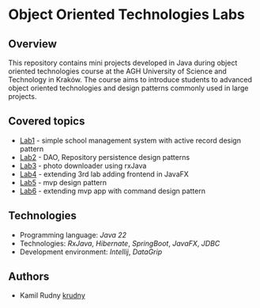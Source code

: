 # Object Oriented Technologies Labs

## Overview

This repository contains mini projects developed in Java during object oriented technologies course at the AGH University of Science and Technology in Kraków. 
The course aims to introduce students to advanced object oriented technologies and design patterns commonly used in large projects. 

## Covered topics

- [Lab1](https://github.com/krudny/Object-oriented-technologies-lab/tree/main/Lab1-active-record) - simple school management system with active record design pattern
- [Lab2](https://github.com/krudny/Object-oriented-technologies-lab/tree/main/Lab2-orm-repository) - DAO, Repository persistence design patterns
- [Lab3](https://github.com/krudny/Object-oriented-technologies-lab/tree/main/Lab3-reactive-java) - photo downloader using rxJava
- [Lab4](https://github.com/krudny/Object-oriented-technologies-lab/tree/main/Lab4-gui-gallery) - extending 3rd lab adding frontend in JavaFX
- [Lab5](https://github.com/krudny/Object-oriented-technologies-lab/tree/main/Lab5-mvp) - mvp design pattern 
- [Lab6](https://github.com/krudny/Object-oriented-technologies-lab/tree/main/Lab6-command) - extending mvp app with command design pattern

## Technologies

- Programming language: *Java 22*
- Technologies: *RxJava*, *Hibernate*, *SpringBoot*, *JavaFX*, *JDBC*
- Development environment: *Intellij*, *DataGrip*

## Authors

- Kamil Rudny [krudny](https://github.com/krudny)
